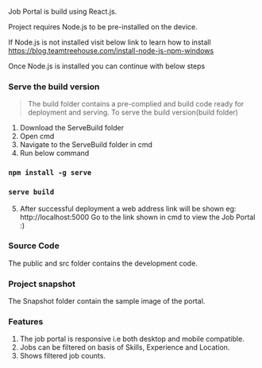 Job Portal is build using React.js.

Project requires Node.js to be pre-installed on the device.

If Node.js is not installed
visit below link to learn how to install
https://blog.teamtreehouse.com/install-node-js-npm-windows

Once Node.js is installed you can continue with below steps

### Serve the build version
> The build folder contains a pre-complied and build code ready for deployment and serving.
To serve the build version(build folder)
1) Download the ServeBuild folder
2) Open cmd
3) Navigate to the ServeBuild folder in cmd
4) Run below command
### `npm install -g serve `
### `serve build`
5) After successful deployment a web address link will be shown
eg: http://localhost:5000
Go to the link shown in cmd to view the Job Portal :)

### Source Code
The public and src folder contains the development code.

### Project snapshot
The Snapshot folder contain the sample image of the portal.

### Features
1) The job portal is responsive i.e both desktop and mobile compatible.
2) Jobs can be filtered on basis of Skills, Experience and Location.
3) Shows filtered job counts.


